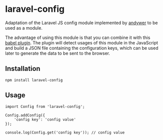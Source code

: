 # laravel-config

Adaptation of the Laravel JS config module implemented by [andywer](https://github.com/andywer/laravel-js-localization) to be used as a module.

The advantage of using this module is that you can combine it with this [babel plugin](https://github.com/thiagorb/babel-plugin-laravel-facades). The plugin will detect usages of this module in the JavaScript and build a JSON file containing the configuration keys, which can be used later to generate the data to be sent to the browser.

## Installation
```
npm install laravel-config
```
## Usage
```
import Config from 'laravel-config';

Config.addConfig({
	'config key': 'config value'
});

console.log(Config.get('config key')); // config value
```
